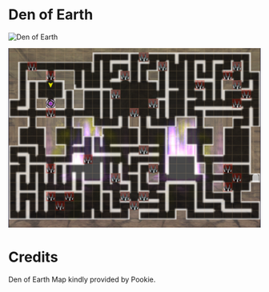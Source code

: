 # Den of Earth

![Den of Earth](img/den-of-earth/b1f.png)

![Den of Earth](img/den-of-earth/den-of-earth-alternate.png)

# Credits

Den of Earth Map kindly provided by Pookie.